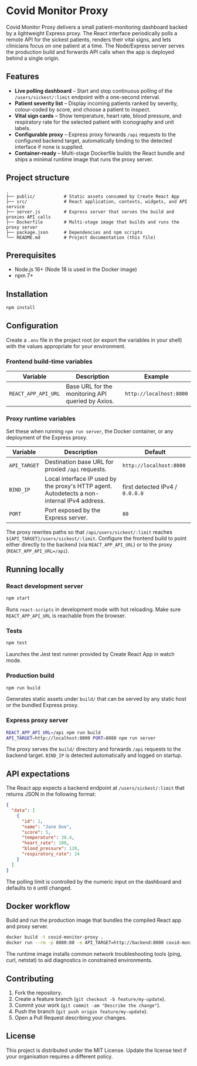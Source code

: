 # Covid Monitor Proxy

Covid Monitor Proxy delivers a small patient-monitoring dashboard backed by a lightweight
Express proxy. The React interface periodically polls a remote API for the sickest
patients, renders their vital signs, and lets clinicians focus on one patient at a time.
The Node/Express server serves the production build and forwards API calls when the app is
deployed behind a single origin.

## Features
- **Live polling dashboard** – Start and stop continuous polling of the `/users/sickest/:limit`
  endpoint with a one-second interval.
- **Patient severity list** – Display incoming patients ranked by severity, colour-coded by
  score, and choose a patient to inspect.
- **Vital sign cards** – Show temperature, heart rate, blood pressure, and respiratory rate
  for the selected patient with iconography and unit labels.
- **Configurable proxy** – Express proxy forwards `/api` requests to the configured backend
  target, automatically binding to the detected interface if none is supplied.
- **Container-ready** – Multi-stage Dockerfile builds the React bundle and ships a minimal
  runtime image that runs the proxy server.

## Project structure
```
.
├── public/           # Static assets consumed by Create React App
├── src/              # React application, contexts, widgets, and API service
├── server.js         # Express server that serves the build and proxies API calls
├── Dockerfile        # Multi-stage image that builds and runs the proxy server
├── package.json      # Dependencies and npm scripts
└── README.md         # Project documentation (this file)
```

## Prerequisites
- Node.js 16+ (Node 18 is used in the Docker image)
- npm 7+

## Installation
```bash
npm install
```

## Configuration
Create a `.env` file in the project root (or export the variables in your shell) with the
values appropriate for your environment.

### Frontend build-time variables
| Variable | Description | Example |
|----------|-------------|---------|
| `REACT_APP_API_URL` | Base URL for the monitoring API queried by Axios. | `http://localhost:8000` |

### Proxy runtime variables
Set these when running `npm run server`, the Docker container, or any deployment of the
Express proxy.

| Variable | Description | Default |
|----------|-------------|---------|
| `API_TARGET` | Destination base URL for proxied `/api` requests. | `http://localhost:8000` |
| `BIND_IP` | Local interface IP used by the proxy's HTTP agent. Autodetects a non-internal IPv4 address. | first detected IPv4 / `0.0.0.0` |
| `PORT` | Port exposed by the Express server. | `80` |

The proxy rewrites paths so that `/api/users/sickest/:limit` reaches
`${API_TARGET}/users/sickest/:limit`. Configure the frontend build to point either directly
to the backend (via `REACT_APP_API_URL`) or to the proxy (`REACT_APP_API_URL=/api`).

## Running locally

### React development server
```bash
npm start
```
Runs `react-scripts` in development mode with hot reloading. Make sure
`REACT_APP_API_URL` is reachable from the browser.

### Tests
```bash
npm test
```
Launches the Jest test runner provided by Create React App in watch mode.

### Production build
```bash
npm run build
```
Generates static assets under `build/` that can be served by any static host or the bundled
Express proxy.

### Express proxy server
```bash
REACT_APP_API_URL=/api npm run build
API_TARGET=http://localhost:8000 PORT=8080 npm run server
```
The proxy serves the `build/` directory and forwards `/api` requests to the backend target.
`BIND_IP` is detected automatically and logged on startup.

## API expectations
The React app expects a backend endpoint at `/users/sickest/:limit` that returns JSON in
the following format:
```json
{
  "data": [
    {
      "id": 1,
      "name": "Jane Doe",
      "score": 5,
      "temperature": 38.4,
      "heart_rate": 108,
      "blood_pressure": 120,
      "respiratory_rate": 24
    }
  ]
}
```
The polling limit is controlled by the numeric input on the dashboard and defaults to `0`
until changed.

## Docker workflow
Build and run the production image that bundles the compiled React app and proxy server.
```bash
docker build -t covid-monitor-proxy .
docker run --rm -p 8080:80 -e API_TARGET=http://backend:8000 covid-monitor-proxy
```
The runtime image installs common network troubleshooting tools (ping, curl, netstat) to aid
diagnostics in constrained environments.

## Contributing
1. Fork the repository.
2. Create a feature branch (`git checkout -b feature/my-update`).
3. Commit your work (`git commit -am "Describe the change"`).
4. Push the branch (`git push origin feature/my-update`).
5. Open a Pull Request describing your changes.

## License
This project is distributed under the MIT License. Update the license text if your
organisation requires a different policy.
